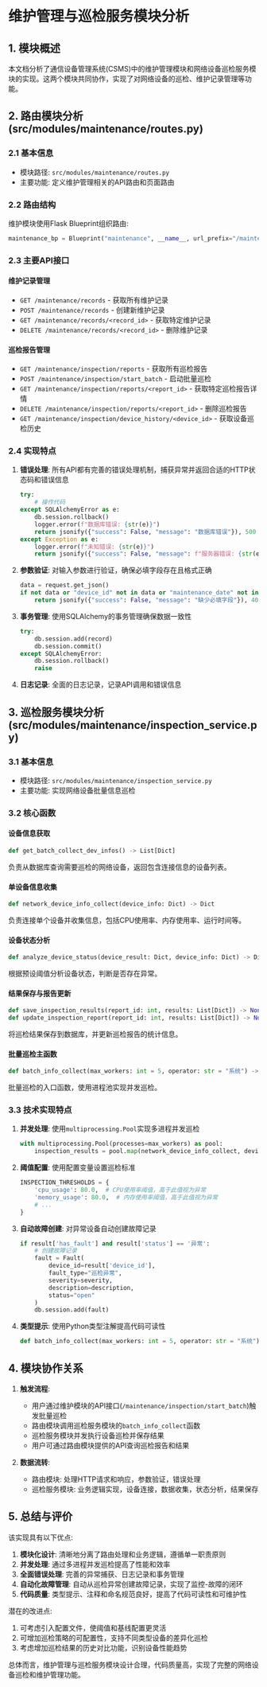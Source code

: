 # 维护管理与巡检服务模块分析

## 1. 模块概述

本文档分析了通信设备管理系统(CSMS)中的维护管理模块和网络设备巡检服务模块的实现。这两个模块共同协作，实现了对网络设备的巡检、维护记录管理等功能。

## 2. 路由模块分析 (src/modules/maintenance/routes.py)

### 2.1 基本信息
- 模块路径: `src/modules/maintenance/routes.py`
- 主要功能: 定义维护管理相关的API路由和页面路由

### 2.2 路由结构

维护模块使用Flask Blueprint组织路由:
```python
maintenance_bp = Blueprint("maintenance", __name__, url_prefix="/maintenance")
```

### 2.3 主要API接口

#### 维护记录管理
- `GET /maintenance/records` - 获取所有维护记录
- `POST /maintenance/records` - 创建新维护记录
- `GET /maintenance/records/<record_id>` - 获取特定维护记录
- `DELETE /maintenance/records/<record_id>` - 删除维护记录

#### 巡检报告管理
- `GET /maintenance/inspection/reports` - 获取所有巡检报告
- `POST /maintenance/inspection/start_batch` - 启动批量巡检
- `GET /maintenance/inspection/reports/<report_id>` - 获取特定巡检报告详情
- `DELETE /maintenance/inspection/reports/<report_id>` - 删除巡检报告
- `GET /maintenance/inspection/device_history/<device_id>` - 获取设备巡检历史

### 2.4 实现特点

1. **错误处理**: 所有API都有完善的错误处理机制，捕获异常并返回合适的HTTP状态码和错误信息
   ```python
   try:
       # 操作代码
   except SQLAlchemyError as e:
       db.session.rollback()
       logger.error(f"数据库错误: {str(e)}")
       return jsonify({"success": False, "message": "数据库错误"}), 500
   except Exception as e:
       logger.error(f"未知错误: {str(e)}")
       return jsonify({"success": False, "message": f"服务器错误: {str(e)}"}), 500
   ```

2. **参数验证**: 对输入参数进行验证，确保必填字段存在且格式正确
   ```python
   data = request.get_json()
   if not data or "device_id" not in data or "maintenance_date" not in data:
       return jsonify({"success": False, "message": "缺少必填字段"}), 400
   ```

3. **事务管理**: 使用SQLAlchemy的事务管理确保数据一致性
   ```python
   try:
       db.session.add(record)
       db.session.commit()
   except SQLAlchemyError:
       db.session.rollback()
       raise
   ```

4. **日志记录**: 全面的日志记录，记录API调用和错误信息

## 3. 巡检服务模块分析 (src/modules/maintenance/inspection_service.py)

### 3.1 基本信息
- 模块路径: `src/modules/maintenance/inspection_service.py`
- 主要功能: 实现网络设备批量信息巡检

### 3.2 核心函数

#### 设备信息获取
```python
def get_batch_collect_dev_infos() -> List[Dict]
```
负责从数据库查询需要巡检的网络设备，返回包含连接信息的设备列表。

#### 单设备信息收集
```python
def network_device_info_collect(device_info: Dict) -> Dict
```
负责连接单个设备并收集信息，包括CPU使用率、内存使用率、运行时间等。

#### 设备状态分析
```python
def analyze_device_status(device_result: Dict, device_info: Dict) -> Dict
```
根据预设阈值分析设备状态，判断是否存在异常。

#### 结果保存与报告更新
```python
def save_inspection_results(report_id: int, results: List[Dict]) -> None
def update_inspection_report(report_id: int, results: List[Dict]) -> None
```
将巡检结果保存到数据库，并更新巡检报告的统计信息。

#### 批量巡检主函数
```python
def batch_info_collect(max_workers: int = 5, operator: str = "系统") -> Optional[int]
```
批量巡检的入口函数，使用进程池实现并发巡检。

### 3.3 技术实现特点

1. **并发处理**: 使用`multiprocessing.Pool`实现多进程并发巡检
   ```python
   with multiprocessing.Pool(processes=max_workers) as pool:
       inspection_results = pool.map(network_device_info_collect, device_infos)
   ```

2. **阈值配置**: 使用配置变量设置巡检标准
   ```python
   INSPECTION_THRESHOLDS = {
       'cpu_usage': 80.0,  # CPU使用率阈值，高于此值视为异常
       'memory_usage': 80.0,  # 内存使用率阈值，高于此值视为异常
       # ...
   }
   ```

3. **自动故障创建**: 对异常设备自动创建故障记录
   ```python
   if result['has_fault'] and result['status'] == '异常':
       # 创建故障记录
       fault = Fault(
           device_id=result['device_id'],
           fault_type="巡检异常",
           severity=severity,
           description=description,
           status="open"
       )
       db.session.add(fault)
   ```

4. **类型提示**: 使用Python类型注解提高代码可读性
   ```python
   def batch_info_collect(max_workers: int = 5, operator: str = "系统") -> Optional[int]:
   ```

## 4. 模块协作关系

1. **触发流程**:
   - 用户通过维护模块的API接口(`/maintenance/inspection/start_batch`)触发批量巡检
   - 路由模块调用巡检服务模块的`batch_info_collect`函数
   - 巡检服务模块并发执行设备巡检并保存结果
   - 用户可通过路由模块提供的API查询巡检报告和结果

2. **数据流转**:
   - 路由模块: 处理HTTP请求和响应，参数验证，错误处理
   - 巡检服务模块: 业务逻辑实现，设备连接，数据收集，状态分析，结果保存

## 5. 总结与评价

该实现具有以下优点:

1. **模块化设计**: 清晰地分离了路由处理和业务逻辑，遵循单一职责原则
2. **并发处理**: 通过多进程并发巡检提高了性能和效率
3. **全面错误处理**: 完善的异常捕获、日志记录和事务管理
4. **自动化故障管理**: 自动从巡检异常创建故障记录，实现了监控-故障的闭环
5. **代码质量**: 类型提示、注释和命名规范良好，提高了代码可读性和可维护性

潜在的改进点:

1. 可考虑引入配置文件，使阈值和基线配置更灵活
2. 可增加巡检策略的可配置性，支持不同类型设备的差异化巡检
3. 考虑增加巡检结果的历史对比功能，识别设备性能趋势

总体而言，维护管理与巡检服务模块设计合理，代码质量高，实现了完整的网络设备巡检和维护管理功能。 